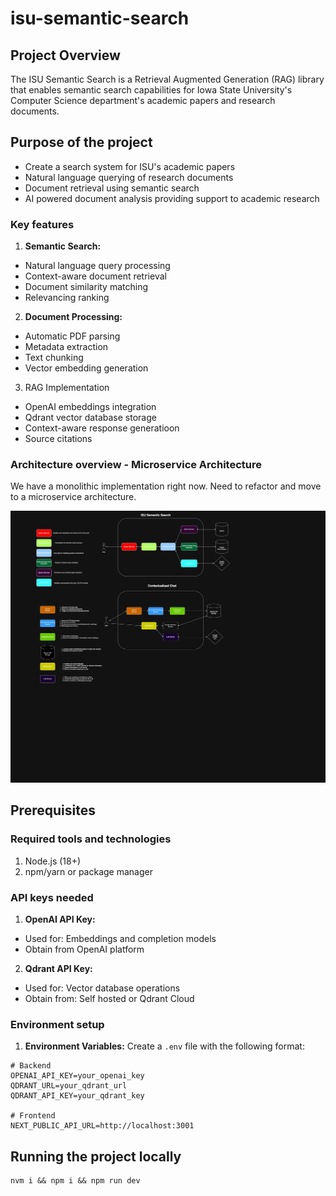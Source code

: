 # isu-semantic-search 

## Project Overview

The ISU Semantic Search is a Retrieval Augmented Generation (RAG) library that enables semantic search capabilities for Iowa State University's Computer Science department's academic papers and research documents. 

## Purpose of the project

- Create a search system for ISU's academic papers 
- Natural language querying of research documents 
- Document retrieval using semantic search 
- AI powered document analysis providing support to academic research 

### Key features

1. **Semantic Search:** 
- Natural language query processing 
- Context-aware document retrieval 
- Document similarity matching 
- Relevancing ranking 

2. **Document Processing:** 
- Automatic PDF parsing 
- Metadata extraction 
- Text chunking 
- Vector embedding generation 

3. RAG Implementation 
- OpenAI embeddings integration 
- Qdrant vector database storage 
- Context-aware response generatioon 
- Source citations 

### Architecture overview - Microservice Architecture

We have a monolithic implementation right now. Need to refactor and move to a microservice architecture. 

![alt text](isu-chatbot.jpg)

## Prerequisites

### Required tools and technologies
1. Node.js (18+)
2. npm/yarn or package manager 

### API keys needed 
1. **OpenAI API Key:** 
- Used for: Embeddings and completion models 
- Obtain from OpenAI platform 

2. **Qdrant API Key:** 
- Used for: Vector database operations 
- Obtain from: Self hosted or Qdrant Cloud 

### Environment setup

1. **Environment Variables:** 
Create a `.env` file with the following format: 

```
# Backend
OPENAI_API_KEY=your_openai_key
QDRANT_URL=your_qdrant_url
QDRANT_API_KEY=your_qdrant_key

# Frontend
NEXT_PUBLIC_API_URL=http://localhost:3001
```

## Running the project locally 

```
nvm i && npm i && npm run dev
```
